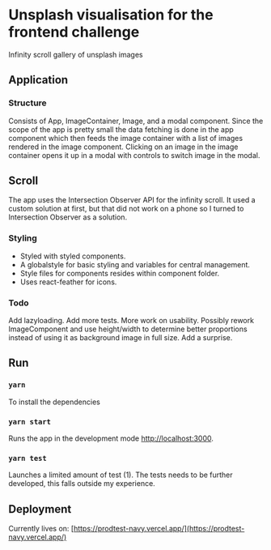 # Unsplash visualisation for the frontend challenge

Infinity scroll gallery of unsplash images


## Application

### Structure

Consists of App, ImageContainer, Image, and a modal component.
Since the scope of the app is pretty small the data fetching is done in the app component which then feeds the image container with a list of images rendered in the image component.
Clicking on an image in the image container opens it up in a modal with controls to switch image in the modal.

## Scroll

The app uses the Intersection Observer API for the infinity scroll. 
It used a custom solution at first, but that did not work on a phone so I turned to Intersection Observer as a solution.

### Styling

- Styled with styled components.
- A globalstyle for basic styling and variables for central management.
- Style files for components resides within component folder.
- Uses react-feather for icons.

### Todo
Add lazyloading. 
Add more tests.
More work on usability.
Possibly rework ImageComponent and use height/width to determine better proportions instead of using it as background image in full size. 
Add a surprise.

## Run
### `yarn`
To install the dependencies

### `yarn start`
Runs the app in the development mode [http://localhost:3000](http://localhost:3000).

### `yarn test`

Launches a limited amount of test (1). The tests needs to be further developed, this falls outside my experience.

## Deployment

Currently lives on:  [https://prodtest-navy.vercel.app/](https://prodtest-navy.vercel.app/)

